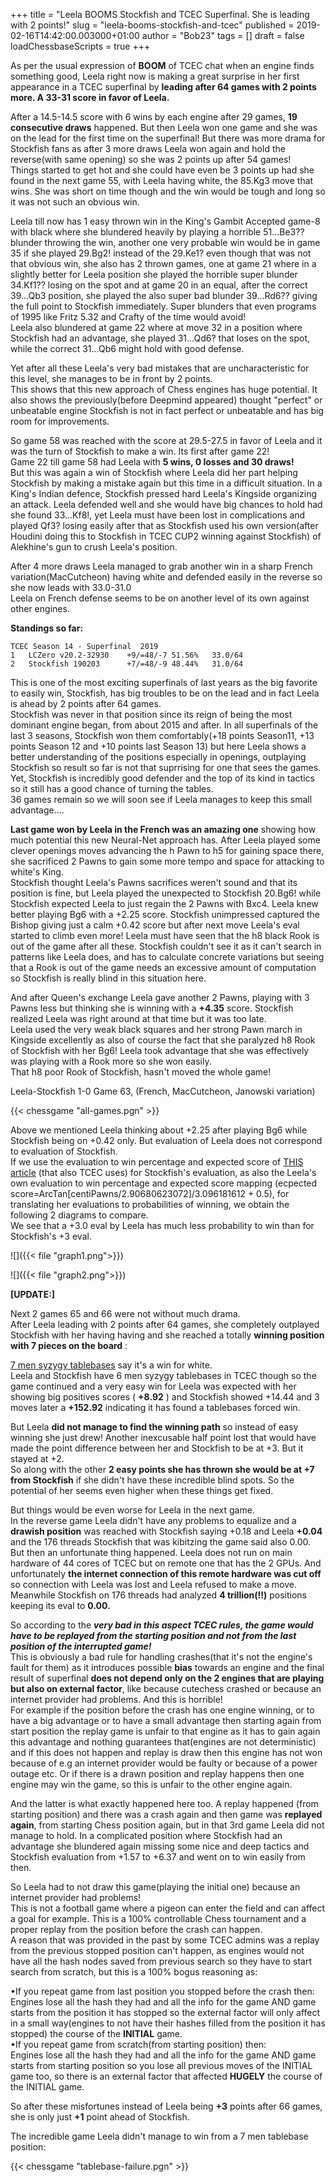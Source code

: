 +++
title = "Leela BOOMS Stockfish and TCEC Superfinal. She is leading with 2 points!"
slug = "leela-booms-stockfish-and-tcec"
published = 2019-02-16T14:42:00.003000+01:00
author = "Bob23"
tags = []
draft = false
loadChessbaseScripts = true
+++


As per the usual expression of **BOOM** of TCEC chat when an engine finds
something good, Leela right now is making a great surprise in her first
appearance in a TCEC superfinal by **leading after 64 games with 2 points
more. A 33-31 score in favor of Leela.**

<!--more-->

After a 14.5-14.5 score with 6 wins by each engine after 29 games, **19
consecutive draws** happened. But then Leela won one game and she was on the
lead for the first time on the superfinal! But there was more drama for
Stockfish fans as after 3 more draws Leela won again and hold the reverse(with
same opening) so she was 2 points up after 54 games!  
Things started to get hot and she could have even be 3 points up had she found
in the next game 55, with Leela having white, the 85.Kg3 move that wins. She
was short on time though and the win would be tough and long so it was not
such an obvious win.

Leela till now has 1 easy thrown win in the King's Gambit Accepted game-8 with
black where she blundered heavily by playing a horrible 51...Be3?? blunder
throwing the win, another one very probable win would be in game 35 if she
played 29.Bg2! instead of the 29.Ke1? even though that was not that obvious
win, she also has 2 thrown games, one at game 21 where in a slightly better
for Leela position she played the horrible super blunder 34.Kf1?? losing on
the spot and at game 20 in an equal, after the correct 39...Qb3 position, she
played the also super bad blunder 39...Rd6?? giving the full point to
Stockfish immediately. Super blunders that even programs of 1995 like Fritz
5.32 and Crafty of the time would avoid!  
Leela also blundered at game 22 where at move 32 in a position where Stockfish
had an advantage, she played 31...Qd6? that loses on the spot, while the
correct 31...Qb6 might hold with good defense.

Yet after all these Leela's very bad mistakes that are uncharacteristic for
this level, she manages to be in front by 2 points.  
This shows that this new approach of Chess engines has huge potential. It also
shows the previously(before Deepmind appeared) thought "perfect" or unbeatable
engine Stockfish is not in fact perfect or unbeatable and has big room for
improvements.

So game 58 was reached with the score at 29.5-27.5 in favor of Leela and it
was the turn of Stockfish to make a win. Its first after game 22!  
Game 22 till game 58 had Leela with **5 wins, 0 losses and 30 draws!**  
But this was again a win of Stockfish where Leela did her part helping
Stockfish by making a mistake again but this time in a difficult situation. In
a King's Indian defence, Stockfish pressed hard Leela's Kingside organizing an
attack. Leela defended well and she would have big chances to hold had she
found 33...Kf8!, yet Leela must have been lost in complications and played
Qf3? losing easily after that as Stockfish used his own version(after Houdini
doing this to Stockfish in TCEC CUP2 winning against Stockfish) of Alekhine's
gun to crush Leela's position.

After 4 more draws Leela managed to grab another win in a sharp French
variation(MacCutcheon) having white and defended easily in the reverse so she
now leads with 33.0-31.0  
Leela on French defense seems to be on another level of its own against other
engines.

 **Standings so far:**

    TCEC Season 14 - Superfinal  2019  
    1   LCZero v20.2-32930    +9/=48/-7 51.56%   33.0/64  
    2   Stockfish 190203      +7/=48/-9 48.44%   31.0/64

This is one of the most exciting superfinals of last years as the big favorite
to easily win, Stockfish, has big troubles to be on the lead and in fact Leela
is ahead by 2 points after 64 games.  
Stockfish was never in that position since its reign of being the most
dominant engine began, from about 2015 and after. In all superfinals of the
last 3 seasons, Stockfish won them comfortably(+18 points Season11, +13 points
Season 12 and +10 points last Season 13) but here Leela shows a better
understanding of the positions especially in openings, outplaying Stockfish so
result so far is not that suprrising for one that sees the games. Yet,
Stockfish is incredibly good defender and the top of its kind in tactics so it
still has a good chance of turning the tables.  
36 games remain so we will soon see if Leela manages to keep this small
advantage....

**Last game won by Leela in the French was an amazing one** showing how
much potential this new Neural-Net approach has. After Leela played some
clever openings moves advancing the h Pawn to h5 for gaining space there, she
sacrificed 2 Pawns to gain some more tempo and space for attacking to white's
King.  
Stockfish thought Leela's Pawns sacrifices weren't sound and that its position
is fine, but Leela played the unexpected to Stockfish 20.Bg6! while Stockfish
expected Leela to just regain the 2 Pawns with Bxc4. Leela knew better playing
Bg6 with a +2.25 score. Stockfish unimpressed captured the Bishop giving just
a calm +0.42 score but after next move Leela's eval started to climb even
more! Leela must have seen that the h8 black Rook is out of the game after all
these. Stockfish couldn't see it as it can't search in patterns like Leela
does, and has to calculate concrete variations but seeing that a Rook is out
of the game needs an excessive amount of computation so Stockfish is really
blind in this situation here.

And after Queen's exchange Leela gave another 2 Pawns, playing with 3 Pawns
less but thinking she is winning with a **+4.35** score. Stockfish realized
Leela was right around at that time but it was too late.  
Leela used the very weak black squares and her strong Pawn march in Kingside
excellently as also of course the fact that she paralyzed h8 Rook of Stockfish
with her Bg6! Leela took advantage that she was effectively was playing with a
Rook more so she won easily.  
That h8 poor Rook of Stockfish, hasn't moved the whole game!

Leela-Stockfish 1-0 Game 63, (French, MacCutcheon, Janowski variation)

{{< chessgame "all-games.pgn" >}}

Above we mentioned Leela thinking about +2.25 after playing Bg6 while
Stockfish being on +0.42 only. But evaluation of Leela does not correspond to
evaluation of Stockfish.  
If we use the evaluation to win percentage and expected score of [THIS
article](https://www.chessprogramming.org/Pawn_Advantage,_Win_Percentage,_and_Elo)
(that also TCEC uses) for Stockfish's evaluation, as also the Leela's own
evaluation to win percentage and expected score mapping (ecpected
score=ArcTan[centiPawns/2.90680623072]/3.096181612 + 0.5), for translating her
evaluations to probabilities of winning, we obtain the following 2 diagrams to
compare.  
We see that a +3.0 eval by Leela has much less probability to win than for
Stockfish's +3 eval.

![]({{< file "graph1.png">}})

![]({{< file "graph2.png">}})

 **[UPDATE:]**

Next 2 games 65 and 66 were not without much drama.  
After Leela leading with 2 points after 64 games, she completely outplayed
Stockfish with her having having and she reached a totally **winning position
with 7 pieces on the board** :

[7 men syzygy tablebases](https://syzygy-tables.info/?fen=8/2b1k3/8/2pP4/2P3N1/5K2/8/8_b_-_-_0_1) say it's a win for
white.  
Leela and Stockfish have 6 men syzygy tablebases in TCEC though so the game
continued and a very easy win for Leela was expected with her showing big
positives scores ( **+8.92** ) and Stockfish showed +14.44 and 3 moves later a
**+152.92** indicating it has found a tablebases forced win.

But Leela **did not manage to find the winning path** so instead of easy
winning she just drew! Another inexcusable half point lost that would have
made the point difference between her and Stockfish to be at +3. But it stayed
at +2.  
So along with the other **2 easy points she has thrown she would be at +7 from
Stockfish** if she didn't have these incredible blind spots. So the potential
of her seems even higher when these things get fixed.

But things would be even worse for Leela in the next game.  
In the reverse game Leela didn't have any problems to equalize and a **drawish
position** was reached with Stockfish saying +0.18 and Leela **+0.04** and the
176 threads Stockfish that was kibitzing the game said also 0.00.  
But then an unfortunate thing happened. Leela does not run on main hardware of
44 cores of TCEC but on remote one that has the 2 GPUs. And unfortunately
**the internet connection of this remote hardware was cut off** so connection
with Leela was lost and Leela refused to make a move.  
Meanwhile Stockfish on 176 threads had analyzed **4 trillion(!!)** positions
keeping its eval to **0.00.**

So according to the **_very bad in this aspect TCEC rules, the game would have
to be replayed from the starting position and not from the last position of
the interrupted game!_**  
This is obviously a bad rule for handling crashes(that it's not the engine's
fault for them) as it introduces possible **bias** towards an engine and the
final result of superfinal **does not depend only on the 2 engines that are
playing but also on external factor**, like because cutechess crashed or
because an internet provider had problems. And this is horrible!  
For example if the position before the crash has one engine winning, or to
have a big advantage or to have a small advantage then starting again from
start position the replay game is unfair to that engine as it has to gain
again this advantage and nothing guarantees that(engines are not
deterministic) and if this does not happen and replay is draw then this engine
has not won because of e.g an internet provider would be faulty or because of
a power outage etc. Or if there is a drawn position and replay happens then
one engine may win the game, so this is unfair to the other engine again.

And the latter is what exactly happened here too. A replay happened (from
starting position) and there was a crash again and then game was **replayed
again**, from starting Chess position again, but in that 3rd game Leela did
not manage to hold. In a complicated position where Stockfish had an advantage
she blundered again missing some nice and deep tactics and Stockfish
evaluation from +1.57 to +6.37 and went on to win easily from then.

So Leela had to not draw this game(playing the initial one) because an
internet provider had problems!  
This is not a football game where a pigeon can enter the field and can affect
a goal for example. This is a 100% controllable Chess tournament and a proper
replay from the position before the crash can happen.  
A reason that was provided in the past by some TCEC admins was a replay from
the previous stopped position can't happen, as engines would not have all the
hash nodes saved from previous search so they have to start search from
scratch, but this is a 100% bogus reasoning as:

•If you repeat game from last position you stopped before the crash then:  
Engines lose all the hash they had and all the info for the game AND game
starts from the position it has stopped so the external factor will only
affect in a small way(engines to not have their hashes filled from the
position it has stopped) the course of the **INITIAL** game.  
•If you repeat game from scratch(from starting position) then:  
Engines lose all the hash they had and all the info for the game AND game
starts from starting position so you lose all previous moves of the INITIAL
game too, so there is an external factor that affected **HUGELY** the course
of the INITIAL game.

So after these misfortunes instead of Leela being **+3** points after 66
games, she is only just **+1** point ahead of Stockfish.

The incredible game Leela didn't manage to win from a 7 men tablebase
position:

{{< chessgame "tablebase-failure.pgn" >}}


